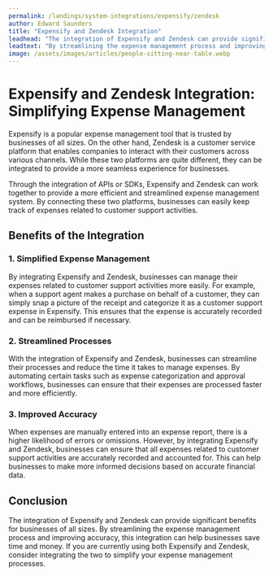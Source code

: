 ```yaml
---
permalink: /landings/system-integrations/expensify/zendesk
author: Edward Saunders
title: "Expensify and Zendesk Integration"
leadhead: "The integration of Expensify and Zendesk can provide significant benefits for businesses of all sizes"
leadtext: "By streamlining the expense management process and improving accuracy, this integration can help businesses save time and money. If you are currently using both Expensify and Zendesk, consider integrating the two to simplify your expense management processes."
image: /assets/images/articles/people-sitting-near-table.webp
---
```

<div class="arttext">
<h1>Expensify and Zendesk Integration: Simplifying Expense Management</h1>

<p>Expensify is a popular expense management tool that is trusted by businesses of all sizes. On the other hand, Zendesk is a customer service platform that enables companies to interact with their customers across various channels. While these two platforms are quite different, they can be integrated to provide a more seamless experience for businesses.</p>

<p>Through the integration of APIs or SDKs, Expensify and Zendesk can work together to provide a more efficient and streamlined expense management system. By connecting these two platforms, businesses can easily keep track of expenses related to customer support activities.</p>

<h2>Benefits of the Integration</h2>

<h3>1. Simplified Expense Management</h3>
<p>By integrating Expensify and Zendesk, businesses can manage their expenses related to customer support activities more easily. For example, when a support agent makes a purchase on behalf of a customer, they can simply snap a picture of the receipt and categorize it as a customer support expense in Expensify. This ensures that the expense is accurately recorded and can be reimbursed if necessary.</p>

<h3>2. Streamlined Processes</h3>
<p>With the integration of Expensify and Zendesk, businesses can streamline their processes and reduce the time it takes to manage expenses. By automating certain tasks such as expense categorization and approval workflows, businesses can ensure that their expenses are processed faster and more efficiently.</p>

<h3>3. Improved Accuracy</h3>
<p>When expenses are manually entered into an expense report, there is a higher likelihood of errors or omissions. However, by integrating Expensify and Zendesk, businesses can ensure that all expenses related to customer support activities are accurately recorded and accounted for. This can help businesses to make more informed decisions based on accurate financial data.</p>

<h2>Conclusion</h2>
<p>The integration of Expensify and Zendesk can provide significant benefits for businesses of all sizes. By streamlining the expense management process and improving accuracy, this integration can help businesses save time and money. If you are currently using both Expensify and Zendesk, consider integrating the two to simplify your expense management processes.</p>

</div>